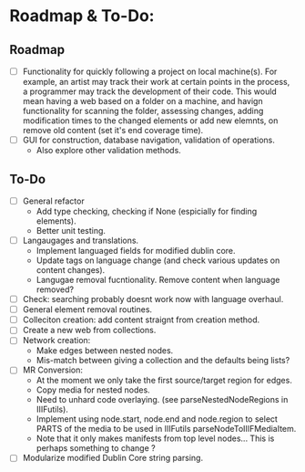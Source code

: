 # Roadmap & To-Do:

## Roadmap
- [ ] Functionality for quickly following a project on local machine(s). For example, an artist may track their work at certain points in the process, a programmer may track the development of their code. This would mean having a web based on a folder on a machine, and havign functionality for scanning the folder, assessing changes, adding modification times to the changed elements or add new elemnts, on remove old content (set it's end coverage time).
- [ ] GUI for construction, database navigation, validation of operations.
    - Also explore other validation methods.

## To-Do
- [ ] General refactor
    - Add type checking, checking if None (espicially for finding elements).
    - Better unit testing.
- [ ] Langaugages and translations.
    - Implement languaged fields for modified dublin core.
    - Update tags on language change (and check various updates on content changes).
    - Langugae removal fucntionality. Remove content when language removed?
- [ ] Check: searching probably doesnt work now with language overhaul.
- [ ] General element removal routines.
- [ ] Colleciton creation: add content straignt from creation method.
- [ ] Create a new web from collections.
- [ ] Network creation:
    - Make edges between nested nodes.
    - Mis-match between giving a collection and the defaults being lists?
- [ ] MR Conversion:
    - At the moment we only take the first source/target region for edges.
    - Copy media for nested nodes.
    - Need to unhard code overlaying. (see parseNestedNodeRegions in IIIFutils).
    - Implement using node.start, node.end and node.region to select PARTS of the media to be used in IIIFutils parseNodeToIIIFMediaItem.
    - Note that it only makes manifests from top level nodes... This is perhaps something to change ?
- [ ] Modularize modified Dublin Core string parsing.